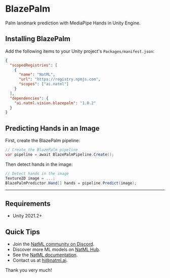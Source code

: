 # BlazePalm
Palm landmark prediction with MediaPipe Hands in Unity Engine.

## Installing BlazePalm
Add the following items to your Unity project's `Packages/manifest.json`:
```json
{
  "scopedRegistries": [
    {
      "name": "NatML",
      "url": "https://registry.npmjs.com",
      "scopes": ["ai.natml"]
    }
  ],
  "dependencies": {
    "ai.natml.vision.blazepalm": "1.0.2"
  }
}
```

## Predicting Hands in an Image
First, create the BlazePalm pipeline:
```csharp
// Create the BlazePalm pipeline
var pipeline = await BlazePalmPipeline.Create();
```

Then detect hands in the image:
```csharp
// Detect hands in the image
Texture2D image = ...;
BlazePalmPredictor.Hand[] hands = pipeline.Predict(image);
```

___

## Requirements
- Unity 2021.2+

## Quick Tips
- Join the [NatML community on Discord](https://natml.ai/community).
- Discover more ML models on [NatML Hub](https://hub.natml.ai).
- See the [NatML documentation](https://docs.natml.ai/unity).
- Contact us at [hi@natml.ai](mailto:hi@natml.ai).

Thank you very much!